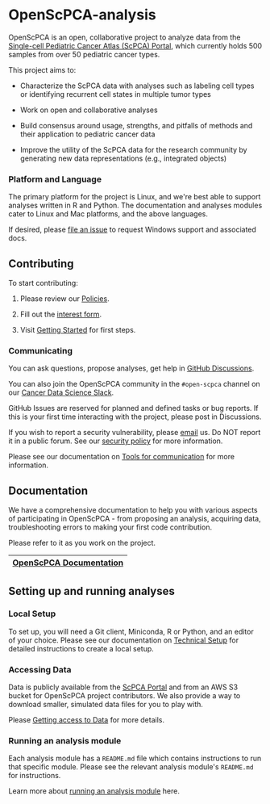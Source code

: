# OpenScPCA-analysis

OpenScPCA is an open, collaborative project to analyze data from the [Single-cell Pediatric Cancer Atlas (ScPCA) Portal](https://scpca.alexslemonade.org/), which currently holds 500 samples from over 50 pediatric cancer types.

This project aims to:

- Characterize the ScPCA data with analyses such as labeling cell types or identifying recurrent cell states in multiple tumor types

- Work on open and collaborative analyses

- Build consensus around usage, strengths, and pitfalls of methods and their application to pediatric cancer data

- Improve the utility of the ScPCA data for the research community by generating new data representations (e.g., integrated objects)

### Platform and Language

The primary platform for the project is Linux, and we're best able to support analyses written in R and Python.
The documentation and analyses modules cater to Linux and Mac platforms, and the above languages.

If desired, please [file an issue](https://github.com/AlexsLemonade/OpenScPCA-analysis/issues/new?assignees=&labels=docs-request&projects=&template=04-docs-request.yml&title=Docs+request%3A) to request Windows support and associated docs.

## Contributing

To start contributing:

1. Please review our [Policies](https://openscpca.readthedocs.io/en/latest/policies/).

2. Fill out the [interest form](https://share.hsforms.com/1MlLtkGYSQa6j23HY_0fKaw336z0).

3. Visit [Getting Started](https://openscpca.readthedocs.io/en/latest/getting-started/making-your-first-analysis-contribution/) for first steps.

### Communicating

You can ask questions, propose analyses, get help in [GitHub Discussions](https://github.com/AlexsLemonade/OpenScPCA-analysis/discussions).

You can also join the OpenScPCA community in the `#open-scpca` channel on our [Cancer Data Science Slack](https://ccdatalab.org/slack).

GitHub Issues are reserved for planned and defined tasks or bug reports.
If this is your first time interacting with the project, please post in Discussions.

If you wish to report a security vulnerability, please [email](mailto:report@ccdatalab.org) us.
Do NOT report it in a public forum.
See our [security policy](./SECURITY.md) for more information.

Please see our documentation on [Tools for communication](https://openscpca.readthedocs.io/en/latest/communications-tools/) for more information.

## Documentation

We have a comprehensive documentation to help you with various aspects of participating in OpenScPCA - from proposing an analysis, acquiring data, troubleshooting errors to making your first code contribution.

Please refer to it as you work on the project.

|[OpenScPCA Documentation](https://openscpca.readthedocs.io/)|
|---|

## Setting up and running analyses

### Local Setup

To set up, you will need a Git client, Miniconda, R or Python, and an editor of your choice. Please see our documentation on [Technical Setup](https://openscpca.readthedocs.io/en/latest/technical-setup) for detailed instructions to create a local setup.

### Accessing Data

Data is publicly available from the [ScPCA Portal](https://scpca.alexslemonade.org/) and from an AWS S3 bucket for OpenScPCA project contributors.
We also provide a way to download smaller, simulated data files for you to play with.

Please [Getting access to Data](https://openscpca.readthedocs.io/en/latest/getting-started/accessing-resources/getting-access-to-data/) for more details.

### Running an analysis module

Each analysis module has a `README.md` file which contains instructions to run that specific module.
Please see the relevant analysis module's `README.md` for instructions.

Learn more about [running an analysis module](https://openscpca.readthedocs.io/en/latest/contributing-to-analyses/analysis-modules/running-a-module/) here.

